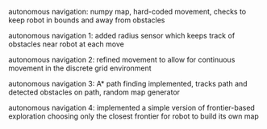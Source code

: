 autonomous navigation: numpy map, hard-coded movement, checks to keep robot in bounds and away from obstacles

autonomous navigation 1: added radius sensor which keeps track of obstacles near robot at each move

autonomous navigation 2: refined movement to allow for continuous movement in the discrete grid environment

autonomous navigation 3: A* path finding implemented, tracks path and detected obstacles on path, random map generator

autonomous navigation 4: implemented a simple version of frontier-based exploration choosing only the closest frontier for robot to build its own map

